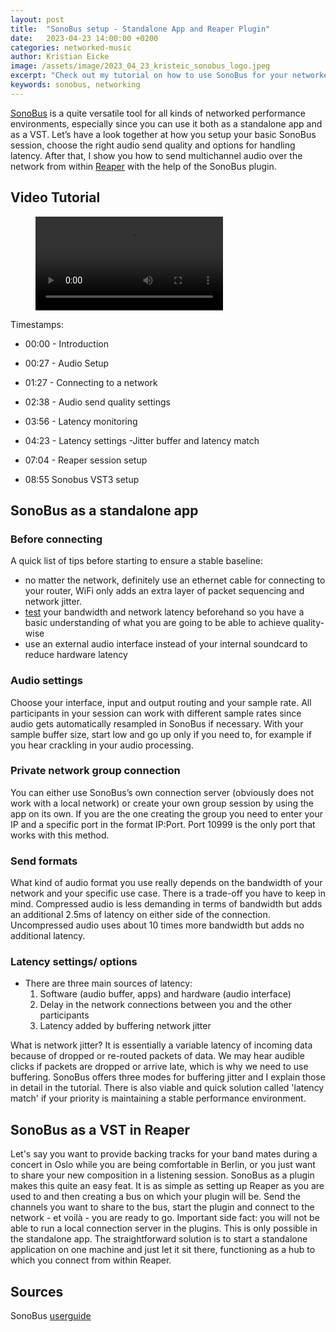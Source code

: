 ```yaml
---
layout: post
title:  "SonoBus setup - Standalone App and Reaper Plugin"
date:   2023-04-23 14:00:00 +0200
categories: networked-music
author: Kristian Eicke
image: /assets/image/2023_04_23_kristeic_sonobus_logo.jpeg
excerpt: "Check out my tutorial on how to use SonoBus for your networked performance."
keywords: sonobus, networking
---
```


[SonoBus](https://sonobus.net/index.html) is a quite versatile tool for all kinds of networked performance environments, especially since you can use it both as a standalone app and as a VST. Let’s have a look together at how you setup your basic SonoBus session, choose the right audio send quality and options for handling latency. After that, I show you how to send multichannel audio over the network from within [Reaper](https://www.reaper.fm/download.php) with the help of the SonoBus plugin. 


## Video Tutorial

<figure style="float: none">
  <video width="auto" controls>
     <source src="https://www.uio.no/english/studies/programmes/SMC-master/blog/assets/video/2023_04_23_kristeic_sonobus_video_tutorial.mp4" type='video/mp4'>
  </video>
</figure>

Timestamps:
- 00:00 - Introduction
- 00:27 - Audio Setup
- 01:27 - Connecting to a network
- 02:38 - Audio send quality settings
- 03:56 - Latency monitoring 
- 04:23 - Latency settings -Jitter buffer and latency match

- 07:04 - Reaper session setup
- 08:55 Sonobus VST3 setup

## SonoBus as a standalone app 

### Before connecting 

A quick list of tips before starting to ensure a stable baseline:
- no matter the network, definitely use an ethernet cable for connecting to your router, WiFi only adds an extra layer of packet sequencing and network jitter.
- [test](https://speed.cloudflare.com/) your bandwidth and network latency beforehand so you have a basic understanding of what you are going to be able to achieve quality-wise
- use an external audio interface instead of your internal soundcard to reduce hardware latency
 
### Audio settings
Choose your interface, input and output routing and your sample rate. All participants in your session can work with different sample rates since audio gets automatically resampled in SonoBus if necessary. With your sample buffer size, start low and go up only if you need to, for example if you hear crackling in your audio processing.

### Private network group connection
You can either use SonoBus’s own connection server (obviously does not work with a local network) or create your own group session by using the app on its own. If you are the one creating the group you need to enter your IP and a specific port in the format IP:Port. Port 10999 is the only port that works with this method. 

### Send formats
What kind of audio format you use really depends on the bandwidth of your network and your specific use case. There is a trade-off you have to keep in mind. Compressed audio is less demanding in terms of bandwidth but adds an additional 2.5ms of latency on either side of the connection. Uncompressed audio uses about 10 times more bandwidth but adds no additional latency. 

### Latency settings/ options 
-   There are three main sources of latency:
    1. Software (audio buffer, apps) and hardware (audio interface)
    2.  Delay in the network connections between you and the other participants
    3.  Latency added by buffering network jitter

What is network jitter? It is essentially a variable latency of incoming data because of dropped or re-routed packets of data. We may hear audible clicks if packets are dropped or arrive late, which is why we need to use buffering. SonoBus offers three modes for buffering jitter and I explain those in detail in the tutorial. There is also viable and quick solution called 'latency match' if your priority is maintaining a stable performance environment.




## SonoBus as a VST in Reaper
Let's say you want to provide backing tracks for your band mates during a concert in Oslo while you are being comfortable in Berlin, or you just want to share your new composition in a listening session. SonoBus as a plugin makes this quite an easy feat. It is as simple as setting up Reaper as you are used to and then creating a bus on which your plugin will be. Send the channels you want to share to the bus, start the plugin and connect to the network - et voilà - you are ready to go. Important side fact: you will not be able to run a local connection server in the plugins. This is only possible in the standalone app. The straightforward solution is to start a standalone application on one machine and just let it sit there, functioning as a hub to which you connect from within Reaper. 

## Sources
SonoBus [userguide](https://sonobus.net/sonobus_userguide.html)